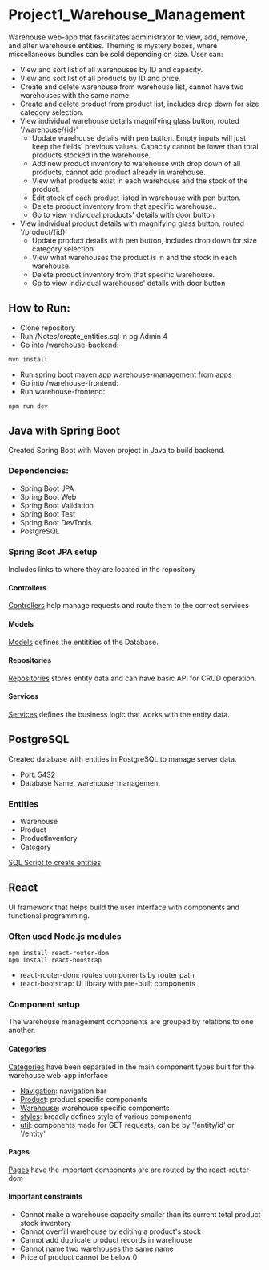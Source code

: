 # Project1_Warehouse_Management
Warehouse web-app that fascilitates administrator to view, add, remove, and alter warehouse entities. Theming is mystery boxes, where miscellaneous bundles can be sold depending on size. User can:
- View and sort list of all warehouses by ID and capacity.
- View and sort list of all products by ID and price.
- Create and delete warehouse from warehouse list, cannot have two warehouses with the same name.
- Create and delete product from product list, includes drop down for size category selection.
- View individual warehouse details magnifying glass button, routed '/warehouse/{id}'
  - Update warehouse details with pen button. Empty inputs will just keep the fields' previous values. Capacity cannot be lower than total products stocked in the warehouse.
  - Add new product inventory to warehouse with drop down of all products, cannot add product already in warehouse.
  - View what products exist in each warehouse and the stock of the product.
  - Edit stock of each product listed in warehouse with pen button.
  - Delete product inventory from that specific warehouse..
  - Go to view individual products' details with door button
- View individual product details with magnifying glass button, routed '/product/{id}'
  - Update product details with pen button, includes drop down for size category selection
  - View what warehouses the product is in and the stock in each warehouse.
  - Delete product inventory from that specific warehouse.
  - Go to view individual warehouses' details with door button

## How to Run:
- Clone repository
- Run /Notes/create_entities.sql in pg Admin 4
- Go into /warehouse-backend:
```terminal
mvn install
```
- Run spring boot maven app warehouse-management from apps
- Go into /warehouse-frontend:
- Run warehouse-frontend:
```terminal
npm run dev
```

## Java with Spring Boot
Created Spring Boot with Maven project in Java to build backend.

### Dependencies: 
- Spring Boot JPA
- Spring Boot Web
- Spring Boot Validation
- Spring Boot Test
- Spring Boot DevTools
- PostgreSQL
### Spring Boot JPA setup
Includes links to where they are located in the repository
#### Controllers
[Controllers](warehouse-management/src/main/java/com/skillstorm/warehouse_management/controllers) help manage requests and route them to the correct services
#### Models
[Models](warehouse-management/src/main/java/com/skillstorm/warehouse_management/models) defines the entitities of the Database.
#### Repositories
[Repositories](warehouse-management/src/main/java/com/skillstorm/warehouse_management/repositories) stores entity data and can have basic API for CRUD operation.
#### Services
[Services](warehouse-management/src/main/java/com/skillstorm/warehouse_management/services) defines the business logic that works with the entity data.
## PostgreSQL
Created database with entities in PostgreSQL to manage server data.
- Port: 5432
- Database Name: warehouse_management
### Entities
- Warehouse
- Product
- ProductInventory
- Category

[SQL Script to create entities](Notes/create_entities.sql) 

## React
UI framework that helps build the user interface with components and functional programming. 
### Often used Node.js modules
```terminal
npm install react-router-dom
npm install react-boostrap
```
- react-router-dom: routes components by router path
- react-bootstrap: UI library with pre-built components
### Component setup
The warehouse management components are grouped by relations to one another.
#### Categories
[Categories](warehouse-frontend/src/categories) have been separated in the main component types built for the warehouse web-app interface
- [Navigation](warehouse-frontend/src/categories/Navigation): navigation bar
- [Product](warehouse-frontend/src/categories/Product): product specific components
- [Warehouse](warehouse-frontend/src/categories/Warehouse): warehouse specific components
- [styles](warehouse-frontend/src/categories/styles): broadly defines style of various components
- [util](warehouse-frontend/src/categories/util): components made for GET requests, can be by '/entity/id' or '/entity'
#### Pages
[Pages](warehouse-frontend/src/pages) have the important components are are routed by the react-router-dom

#### Important constraints
- Cannot make a warehouse capacity smaller than its current total product stock inventory
- Cannot overfill warehouse by editing a product's stock
- Cannot add duplicate product records in warehouse
- Cannot name two warehouses the same name
- Price of product cannot be below 0




